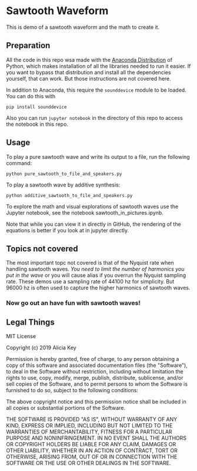 # Sawtooth Waveform

This is demo of a sawtooth waveform and the math to create it.

## Preparation

All the code in this repo wsa made with the [Anaconda Distribution](https://www.anaconda.com/distribution/) of Python, which makes installation of all the libraries needed to run it easier. If you want to bypass that distribution and install all the dependencies yourself, that can work. But those instructions are not covered here.

In addition to Anaconda, this require the `sounddevice` module to be loaded. You can do this with

```
pip install sounddevice
```

Also you can run `jupyter notebook` in the directory of this repo to access the notebook in this repo.

## Usage

To play a pure sawtooth wave and write its output to a file, run the following command:

```
python pure_sawtooth_to_file_and_speakers.py
```

To play a sawtooth wave by additive synthesis:

```
python additive_sawtooth_to_file_and_speakers.py
```

To explore the math and visual explorations of sawtooth waves use the Jupyter notebook, see the notebook sawtooth_in_pictures.ipynb.

Note that while you can view it in directly in GitHub, the rendering of the equations is better if you look at in jupyter directly.

## Topics not covered

The most important topc not covered is that of the Nyquist rate when handling sawtooth waves. *You need to limit the number of harmonics you put in the wave* or you will cause alias if you overrun the Nyquist sampling rate. These demos use a sampling rate of 44100 hz for simplicity. But 96000 hz is often used to capture the higher harmonics of sawtooth waves.

### Now go out an have fun with sawtooth waves!

## Legal Things

MIT License

Copyright (c) 2019 Alicia Key

Permission is hereby granted, free of charge, to any person obtaining a copy
of this software and associated documentation files (the "Software"), to deal
in the Software without restriction, including without limitation the rights
to use, copy, modify, merge, publish, distribute, sublicense, and/or sell
copies of the Software, and to permit persons to whom the Software is
furnished to do so, subject to the following conditions:

The above copyright notice and this permission notice shall be included in all
copies or substantial portions of the Software.

THE SOFTWARE IS PROVIDED "AS IS", WITHOUT WARRANTY OF ANY KIND, EXPRESS OR
IMPLIED, INCLUDING BUT NOT LIMITED TO THE WARRANTIES OF MERCHANTABILITY,
FITNESS FOR A PARTICULAR PURPOSE AND NONINFRINGEMENT. IN NO EVENT SHALL THE
AUTHORS OR COPYRIGHT HOLDERS BE LIABLE FOR ANY CLAIM, DAMAGES OR OTHER
LIABILITY, WHETHER IN AN ACTION OF CONTRACT, TORT OR OTHERWISE, ARISING FROM,
OUT OF OR IN CONNECTION WITH THE SOFTWARE OR THE USE OR OTHER DEALINGS IN THE
SOFTWARE.
